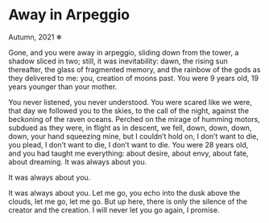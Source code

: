 <!-- emilia-snapshot-properties
Away in Arpeggio
2022/09/01
cygnus
emilia-snapshot-properties -->

<link rel="stylesheet" href="../../silver/selective/font.eb-garamond.css">

# Away in Arpeggio

Autumn, 2021
❄

Gone, and you were
away in arpeggio, sliding down
from the tower, a shadow sliced in two;
still, it was inevitability: dawn,
the rising sun thereafter, the glass of fragmented memory, and the rainbow of the gods
as they delivered to me: you,
creation of moons past.
You were 9 years old, 19 years younger than your mother.

You never listened, you never understood.
You were scared like we were, that day we followed you to the skies,
to the call of the night, against the beckoning of the raven oceans.
Perched on the mirage of humming motors, subdued as they were, in flight as in descent, we fell, down,
down, down, down,
your hand squeezing mine, but I couldn’t hold on,
I don’t want to die, you plead, I don’t want to die, I don’t want to die.
You were 28 years old, and you had taught me everything: about desire, about envy, about fate, about dreaming.
It was always about you.

It was always about you.

It was always about you.
Let me go, you echo into the dusk above the clouds, let me go, let me go.
But up here, there is only the silence of the creator and the creation.
I will never let you go again, I promise.
